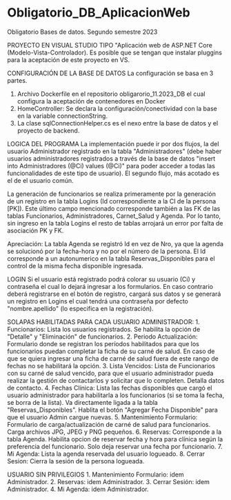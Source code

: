 # Obligatorio_DB_AplicacionWeb
Obligatorio Bases de datos. Segundo semestre 2023

PROYECTO EN VISUAL STUDIO TIPO "Aplicación web de ASP.NET Core (Modelo-Vista-Controlador). Es posible que se tengan que instalar pluggins para la aceptación de este proyecto en VS. 

CONFIGURACIÓN DE LA BASE DE DATOS
La configuración se basa en 3 partes. 
  1. Archivo Dockerfile en el repositorio obligarorio_11.2023_DB el cual configura la aceptación de contenedores en Docker
  2. HomeController: Se declara la configuración/conectividad con la base en la variable connectionString.
  3. La clase sqlConnectionHelper.cs es el nexo entre la base de datos y el proyecto de backend.

LOGICA DEL PROGRAMA
La implementación puede ir por dos flujos, la del usuario Administrador registrado en la tabla "Administradores" (debe haber usuarios administradores registrados a través de la base de datos "insert into Administradores (@Ci) values (@Ci)" para poder acceder a todas las funcionalidades de este tipo de usuario). El segundo flujo, más acotado es el de el usuario común. 

La generación de funcionarios se realiza primeramente por la generación de un registro en la tabla Logins (Id correspondiente a la CI de la persona [PK]). Este último campo mencionado corresponde también a las FK de las tablas Funcionarios, Administradores, Carnet_Salud y Agenda. Por lo tanto, sin ingreso en la tabla Logins el resto de tablas arrojará un error por falta de asociación PK y FK.

Apreciación: La tabla Agenda se registró Id en vez de Nro, ya que la agenda se solucionó por la fecha-hora y no por el número de la persona. El Id corresponde a un autonumerico en la tabla Reservas_Disponibles para el control de la misma fecha disponible ingresada.

LOGIN
Si el usuario está registrado podrá colorar su usuario (Ci) y contraseña el cual lo dejará ingresar a los formularios. En caso contrario deberá registrarse en el botón de registro, cargará sus datos y se generará un registro en Logins el cual tendrá una contraseña por defecto "nombre.apellido" (lo especifica en la registración).

SOLAPAS HABILITADAS PARA CADA USUARIO
  ADMINISTRADOR: 
    1.  Funcionarios: Lista los usuarios registrados. Se habilita la opción de "Detalle" y "Eliminación" de funcionarios.
    2.  Periodo Actualización: Formulario donde se registran los períodos habilitados para que los funcionarios puedan completar la ficha de su carné de salud. En caso de que se quiera ingresar una ficha de carné de salud fuera de este rango de fechas no se habilitará la opción.
    3.  Lista Vencidos: Lista de Funcionarios con su carné de salud vencido, para que el usuario administrador pueda realizar la gestión de contactarlos y solicitar que lo completen. Detalla datos de contacto.
    4.  Fechas Clínica: Lista las fechas disponibles que cargó el usuario administrador para habilitarla a los funcionarios (si se toma la fecha, se borra de la lista). Va directamente ligada a la tabla "Reservas_Disponibles". Hablita el botón "Agregar Fecha Disponible" para que el usuario Admin cargue nuevas. 
    5.  Mantenimiento Formulario: Formulario de carga/actualización de carné de salud para funcionarios. Carga archivos JPG, JPEG y PNG pequeños.
    6.  Reservas: Corresponde a la tabla Agenda. Habilita opcion de reservar fecha y hora para clínica según la preferencia del funcionario. Solo deja reservar una fecha por funcionario. 
    7.  Mi Agenda: Lista la agenda reservada del usuario logueado.
    8.  Cerrar Sesion:  Cierra la sesión de la persona logueada.
  
  USUARIO SIN PRIVILEGIOS
    1.  Mantenimiento Formulario: idem Administrador.
    2.  Reservas: idem Administrador.
    3.  Cerrar Sesión: idem Administrador.
    4.  Mi Agenda: idem Administrador.


